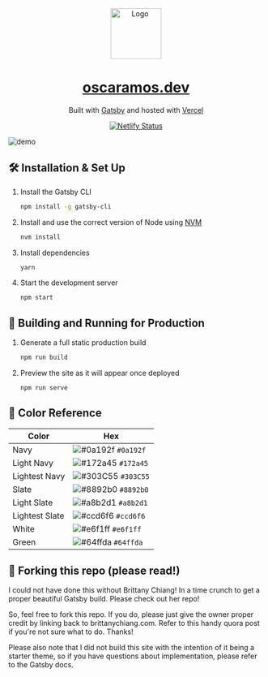 <div align="center">
  <img alt="Logo" src="https://raw.githubusercontent.com/oscaramos/portfolio/main/src/images/logo.png" width="100" />
</div>
<h1 align="center">
  <a href="https://www.oscaramos.dev">
    oscaramos.dev
  </a>
</h1>
<p align="center">
  Built with <a href="https://www.gatsbyjs.org/" target="_blank">Gatsby</a> and hosted with <a href="https://www.vercel.com/" target="_blank">Vercel</a>
</p>
<p align="center">
  <a href="https://www.oscaramos.dev" target="_blank">
    <img src="https://img.shields.io/website-up-down-green-red/http/oscaramos.dev" alt="Netlify Status" />
  </a>
</p>

![demo](https://raw.githubusercontent.com/oscaramos/portfolio/main/src/images/demo.png)

## 🛠 Installation & Set Up

1. Install the Gatsby CLI

   ```sh
   npm install -g gatsby-cli
   ```

2. Install and use the correct version of Node using [NVM](https://github.com/nvm-sh/nvm)

   ```sh
   nvm install
   ```

3. Install dependencies

   ```sh
   yarn
   ```

4. Start the development server

   ```sh
   npm start
   ```

## 🚀 Building and Running for Production

1. Generate a full static production build

   ```sh
   npm run build
   ```

1. Preview the site as it will appear once deployed

   ```sh
   npm run serve
   ```

## 🎨 Color Reference

| Color          | Hex                                                                |
| -------------- | ------------------------------------------------------------------ |
| Navy           | ![#0a192f](https://via.placeholder.com/10/0a192f?text=+) `#0a192f` |
| Light Navy     | ![#172a45](https://via.placeholder.com/10/0a192f?text=+) `#172a45` |
| Lightest Navy  | ![#303C55](https://via.placeholder.com/10/303C55?text=+) `#303C55` |
| Slate          | ![#8892b0](https://via.placeholder.com/10/8892b0?text=+) `#8892b0` |
| Light Slate    | ![#a8b2d1](https://via.placeholder.com/10/a8b2d1?text=+) `#a8b2d1` |
| Lightest Slate | ![#ccd6f6](https://via.placeholder.com/10/ccd6f6?text=+) `#ccd6f6` |
| White          | ![#e6f1ff](https://via.placeholder.com/10/e6f1ff?text=+) `#e6f1ff` |
| Green          | ![#64ffda](https://via.placeholder.com/10/64ffda?text=+) `#64ffda` |

## 🚨 Forking this repo (please read!)

I could not have done this without Brittany Chiang! In a time crunch to get a proper beautiful Gatsby build. Please check out her repo!

So, feel free to fork this repo. If you do, please just give the owner proper credit by linking back to brittanychiang.com. Refer to this handy quora post if you're not sure what to do. Thanks!

Please also note that I did not build this site with the intention of it being a starter theme, so if you have questions about implementation, please refer to the Gatsby docs.

